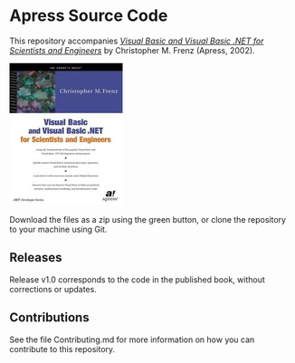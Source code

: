 # Apress Source Code

This repository accompanies [_Visual Basic and Visual Basic .NET for Scientists and Engineers_](http://www.apress.com/9781893115552) by Christopher M. Frenz (Apress, 2002).

![Cover image](9781893115552.jpg)

Download the files as a zip using the green button, or clone the repository to your machine using Git.

## Releases

Release v1.0 corresponds to the code in the published book, without corrections or updates.

## Contributions

See the file Contributing.md for more information on how you can contribute to this repository.
